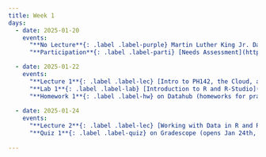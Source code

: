 ```yaml
---
title: Week 1
days:
  - date: 2025-01-20
    events:
      "**No Lecture**{: .label .label-purple} Martin Luther King Jr. Day":
      "**Participation**{: .label .label-parti} [Needs Assessment](https://docs.google.com/forms/d/e/1FAIpQLScNaRotS5J2U4JkPeWoS5t3V-dNZkkbP5rw7_JOoixyb8gsyw/viewform?usp=header)":

  - date: 2025-01-22
    events:
      "**Lecture 1**{: .label .label-lec} [Intro to PH142, the Cloud, and PPDAC](https://ph142-ucb.github.io/sp25/src/lec/L01_intro_25.pdf)[(Recording)](https://bcourses.berkeley.edu/courses/1540322/pages/lecture-1-recording)":
      "**Lab 1**{: .label .label-lab} [Introduction to R and R-Studio](https://publichealth.datahub.berkeley.edu/hub/user-redirect/git-pull?repo=https%3A%2F%2Fgithub.com%2Fph142-ucb%2Fph142-sp25&urlpath=rstudio%2F&branch=master) (Due Jan 25th)":
      "**Homework 1**{: .label .label-hw} on Datahub (homeworks for practice/ungraded; solutions on [datahub](https://publichealth.datahub.berkeley.edu/hub/user-redirect/git-pull?repo=https%3A%2F%2Fgithub.com%2Fph142-ucb%2Fph142-sp25&urlpath=rstudio%2F&branch=master))":
      
  - date: 2025-01-24
    events:
      "**Lecture 2**{: .label .label-lec} [Working with Data in R and Rstudio](https://ph142-ucb.github.io/sp25/src/lec/L02_working-with-data.pdf) [(Recording)](https://bcourses.berkeley.edu/courses/1540322/pages/lecture-2)":
      "**Quiz 1**{: .label .label-quiz} on Gradescope (opens Jan 24th, 9AM; due Jan. 25th, 12PM noon PST)":
      
---
```

